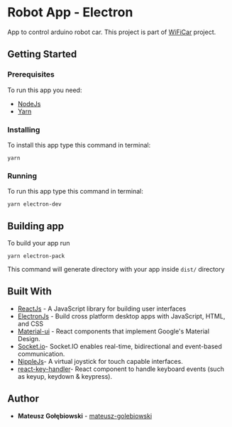 # Robot App - Electron
App to control arduino robot car. This project is part of [WiFiCar](https://github.com/marcel-michalski/WiFiCar) project.

## Getting Started

### Prerequisites

To run this app you need:
* [NodeJs](https://nodejs.org/en/)
* [Yarn](https://yarnpkg.com/en/)

### Installing

To install this app type this command in terminal:

```
yarn
```

### Running

To run this app type this command in terminal:

```
yarn electron-dev
```

## Building app

To build your app run
```
yarn electron-pack
```
This command will generate directory with your app inside `dist/` directory

## Built With

* [ReactJs](https://reactjs.org/) - A JavaScript library for building user interfaces
* [ElectronJs](https://electronjs.org/) -  Build cross platform desktop apps with JavaScript, HTML, and CSS 
* [Material-ui](https://material-ui.com/) - React components that implement Google's Material Design.
* [Socket.io](https://socket.io/)-  Socket.IO enables real-time, bidirectional and event-based communication.
* [NippleJs](https://yoannmoi.net/nipplejs/)- A virtual joystick for touch capable interfaces.
* [react-key-handler](https://www.npmjs.com/package/react-key-handler)- React component to handle keyboard events (such as keyup, keydown & keypress).

## Author

* **Mateusz Gołębiowski** - [mateusz-golebiowski](https://github.com/mateusz-golebiowski/)
